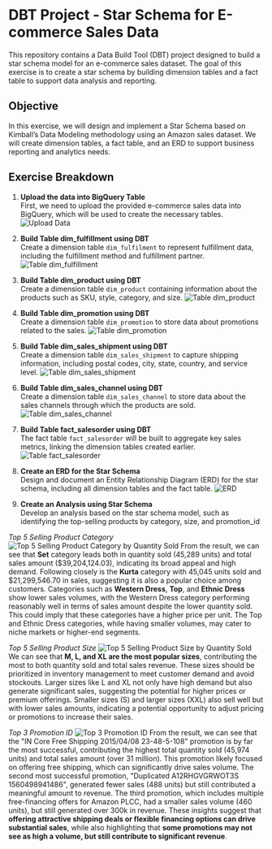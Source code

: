 # DBT Project - Star Schema for E-commerce Sales Data

This repository contains a Data Build Tool (DBT) project designed to build a star schema model for an e-commerce sales dataset. The goal of this exercise is to create a star schema by building dimension tables and a fact table to support data analysis and reporting.

## Objective

In this exercise, we will design and implement a Star Schema based on Kimball’s Data Modeling methodology using an Amazon sales dataset. We will create dimension tables, a fact table, and an ERD to support business reporting and analytics needs.

## Exercise Breakdown

1. **Upload the data into BigQuery Table**  
   First, we need to upload the provided e-commerce sales data into BigQuery, which will be used to create the necessary tables.
![Upload Data](result/upload%20data.jpg)

2. **Build Table dim_fulfillment using DBT**  
   Create a dimension table `dim_fulfilment` to represent fulfillment data, including the fulfillment method and fulfillment partner.
![Table dim_fulfillment](result/dim_fulfillment.jpg)

3. **Build Table dim_product using DBT**  
   Create a dimension table `dim_product` containing information about the products such as SKU, style, category, and size.
![Table dim_product](result/dim_product.jpg)

4. **Build Table dim_promotion using DBT**  
   Create a dimension table `dim_promotion` to store data about promotions related to the sales.
![Table dim_promotion](result/dim_promotion.jpg)

5. **Build Table dim_sales_shipment using DBT**  
   Create a dimension table `dim_sales_shipment` to capture shipping information, including postal codes, city, state, country, and service level.
![Table dim_sales_shipment](result/dim_sales_shipment.jpg)

6. **Build Table dim_sales_channel using DBT**  
   Create a dimension table `dim_sales_channel` to store data about the sales channels through which the products are sold.
![Table dim_sales_channel](result/dim_sales_channel.jpg)

7. **Build Table fact_salesorder using DBT**  
   The fact table `fact_salesorder` will be built to aggregate key sales metrics, linking the dimension tables created earlier.
![Table fact_salesorder](result/fact_salesorder.jpg)

8. **Create an ERD for the Star Schema**  
   Design and document an Entity Relationship Diagram (ERD) for the star schema, including all dimension tables and the fact table.
![ERD](result/erd-dwh-modelling.png)

9. **Create an Analysis using Star Schema**  
   Develop an analysis based on the star schema model, such as identifying the top-selling products by category, size, and promotion_id

*Top 5 Selling Product Category*
![Top 5 Selling Product Category by Quantity Sold](result/analysis_1.jpg)
From the result, we can see that **Set** category leads both in quantity sold (45,289 units) and total sales amount ($39,204,124.03), indicating its broad appeal and high demand. Following closely is the **Kurta** category with 45,045 units sold and $21,299,546.70 in sales, suggesting it is also a popular choice among customers. Categories such as **Western Dress**, **Top**, and **Ethnic Dress** show lower sales volumes, with the Western Dress category performing reasonably well in terms of sales amount despite the lower quantity sold. This could imply that these categories have a higher price per unit. The Top and Ethnic Dress categories, while having smaller volumes, may cater to niche markets or higher-end segments. 

*Top 5 Selling Product Size*
![Top 5 Selling Product Size by Quantity Sold](result/analysis_2.jpg)
We can see that **M, L, and XL are the most popular sizes**, contributing the most to both quantity sold and total sales revenue. These sizes should be prioritized in inventory management to meet customer demand and avoid stockouts. Larger sizes like L and XL not only have high demand but also generate significant sales, suggesting the potential for higher prices or premium offerings. Smaller sizes (S) and larger sizes (XXL) also sell well but with lower sales amounts, indicating a potential opportunity to adjust pricing or promotions to increase their sales.

*Top 3 Promotion ID*
![Top 3 Promotion ID](result/analysis_3.jpg)
From the result, we can see that the "IN Core Free Shipping 2015/04/08 23-48-5-108" promotion is by far the most successful, contributing the highest total quantity sold (45,974 units) and total sales amount (over 31 million). This promotion likely focused on offering free shipping, which can significantly drive sales volume. The second most successful promotion, "Duplicated A12RHGVGRWOT3S 1560498941486", generated fewer sales (488 units) but still contributed a meaningful amount to revenue. The third promotion, which includes multiple free-financing offers for Amazon PLCC, had a smaller sales volume (460 units), but still generated over 300k in revenue. These insights suggest that **offering attractive shipping deals or flexible financing options can drive substantial sales**, while also highlighting that **some promotions may not see as high a volume, but still contribute to significant revenue**.
